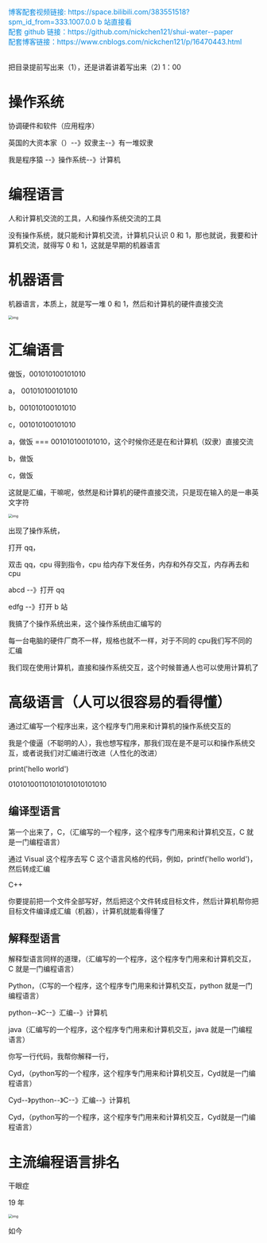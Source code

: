 <div><a href="https://space.bilibili.com/383551518?spm_id_from=333.1007.0.0" style="text-decoration: none; color: rgba(7, 137, 224, 1)" target="_blank">博客配套视频链接: https://space.bilibili.com/383551518?spm_id_from=333.1007.0.0  b 站直接看</a></div>

<div><a href="https://github.com/nickchen121/shui-water--paper" style="text-decoration: none; color: rgba(7, 137, 224, 1)" target="_blank">配套 github 链接：https://github.com/nickchen121/shui-water--paper</a></div>

<div><a href="https://www.cnblogs.com/nickchen121/p/16470443.html" style="text-decoration: none; color: rgba(7, 137, 224, 1)" target="_blank">配套博客链接：https://www.cnblogs.com/nickchen121/p/16470443.html</a></div><br>

把目录提前写出来（1），还是讲着讲着写出来（2) 1：00

# 操作系统

协调硬件和软件（应用程序）

英国的大资本家（）--》奴隶主--》有一堆奴隶

我是程序猿 --》操作系统--》计算机



# 编程语言

人和计算机交流的工具，人和操作系统交流的工具



没有操作系统，就只能和计算机交流，计算机只认识 0 和 1，那也就说，我要和计算机交流，就得写 0 和 1，这就是早期的机器语言

# 机器语言

机器语言，本质上，就是写一堆 0 和 1，然后和计算机的硬件直接交流

<img src="https://imgmd.oss-cn-shanghai.aliyuncs.com/Python%E4%BB%8E%E5%85%A5%E9%97%A8%E5%88%B0%E6%94%BE%E5%BC%83/005-%E7%BC%96%E7%A8%8B%E8%AF%AD%E8%A8%80%E5%88%86%E7%B1%BB-%E4%BA%8C%E8%BF%9B%E5%88%B6%E4%BB%A3%E7%A0%81.jpg?x-oss-process=style/watermark" alt="img" style="zoom:50%;" />

# 汇编语言

做饭，001010100101010

a， 001010100101010

b，001010100101010

c，001010100101010



a，做饭 === 001010100101010，这个时候你还是在和计算机（奴隶）直接交流

b，做饭

c，做饭

这就是汇编，干嘛呢，依然是和计算机的硬件直接交流，只是现在输入的是一串英文字符

<img src="https://imgmd.oss-cn-shanghai.aliyuncs.com/Python%E4%BB%8E%E5%85%A5%E9%97%A8%E5%88%B0%E6%94%BE%E5%BC%83/005-%E7%BC%96%E7%A8%8B%E8%AF%AD%E8%A8%80%E5%88%86%E7%B1%BB-%E6%B1%87%E7%BC%96%E8%AF%AD%E8%A8%80%E4%BB%A3%E7%A0%81.jpg?x-oss-process=style/watermark" alt="img" style="zoom:50%;" />



出现了操作系统，

打开 qq，

双击 qq，cpu 得到指令，cpu 给内存下发任务，内存和外存交互，内存再去和 cpu

abcd --》打开 qq

edfg --》打开 b 站

我搞了个操作系统出来，这个操作系统由汇编写的



每一台电脑的硬件厂商不一样，规格也就不一样，对于不同的 cpu我们写不同的汇编



我们现在使用计算机，直接和操作系统交互，这个时候普通人也可以使用计算机了



# 高级语言（人可以很容易的看得懂）

通过汇编写一个程序出来，这个程序专门用来和计算机的操作系统交互的

我是个傻逼（不聪明的人），我也想写程序，那我们现在是不是可以和操作系统交互，或者说我们对汇编进行改进（人性化的改进）

print('hello world')

010101001101010101010101010

## 编译型语言

第一个出来了，C，（汇编写的一个程序，这个程序专门用来和计算机交互，C 就是一门编程语言）

通过 Visual 这个程序去写 C 这个语言风格的代码，例如，printf('hello world')，然后转成汇编

C++



你要提前把一个文件全部写好，然后把这个文件转成目标文件，然后计算机帮你把目标文件编译成汇编（机器），计算机就能看得懂了

## 解释型语言

解释型语言同样的道理，（汇编写的一个程序，这个程序专门用来和计算机交互，C 就是一门编程语言）

Python，（C写的一个程序，这个程序专门用来和计算机交互，python 就是一门编程语言）

python--》C--》汇编--》计算机

java（汇编写的一个程序，这个程序专门用来和计算机交互，java 就是一门编程语言）



你写一行代码，我帮你解释一行，

Cyd，（python写的一个程序，这个程序专门用来和计算机交互，Cyd就是一门编程语言）

Cyd--》python--》C--》汇编--》计算机

Cyd，（python写的一个程序，这个程序专门用来和计算机交互，Cyd就是一门编程语言）



# 主流编程语言排名

干眼症

19 年

<img src="https://imgmd.oss-cn-shanghai.aliyuncs.com/Python%E4%BB%8E%E5%85%A5%E9%97%A8%E5%88%B0%E6%94%BE%E5%BC%83/005-%E7%BC%96%E7%A8%8B%E8%AF%AD%E8%A8%80%E5%88%86%E7%B1%BB-%E4%B8%BB%E6%B5%81%E8%AF%AD%E8%A8%80%E6%8E%92%E5%90%8D.jpg?x-oss-process=style/watermark" alt="img" style="zoom:50%;" />

如今